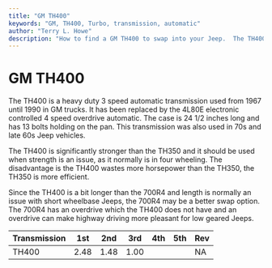 ```yaml
---
title: "GM TH400"
keywords: "GM, TH400, Turbo, transmission, automatic"
author: "Terry L. Howe"
description: "How to find a GM TH400 to swap into your Jeep.  The TH400 is a strong 3 speed automatic transmission."
---
```

# GM TH400

The TH400 is a heavy duty 3 speed automatic transmission used from 1967 until 1990 in GM trucks. It has been replaced by the 4L80E electronic controlled 4 speed overdrive automatic. The case is 24 1/2 inches long and has 13 bolts holding on the pan. This transmission was also used in 70s and late 60s Jeep vehicles.

The TH400 is significantly stronger than the TH350 and it should be used when strength is an issue, as it normally is in four wheeling. The disadvantage is the TH400 wastes more horsepower than the TH350, the TH350 is more efficient.

Since the TH400 is a bit longer than the 700R4 and length is normally an issue with short wheelbase Jeeps, the 700R4 may be a better swap option. The 700R4 has an overdrive which the TH400 does not have and an overdrive can make highway driving more pleasant for low geared Jeeps.

| Transmission | 1st  | 2nd  | 3rd  | 4th | 5th | Rev |
|--------------|------|------|------|-----|-----|-----|
| TH400        | 2.48 | 1.48 | 1.00 |     |     | NA  |